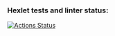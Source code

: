 ### Hexlet tests and linter status:
[![Actions Status](https://github.com/maksimzvonkov/frontend-project-44/workflows/hexlet-check/badge.svg)](https://github.com/maksimzvonkov/frontend-project-44/actions)